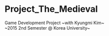 # Project_The_Medieval
Game Development Project
    ~with Kyungmi Kim~  
    ~2015 2nd Semester @ Korea University~ 
